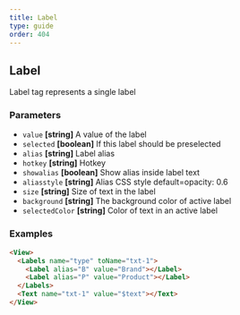 ```yaml
---
title: Label
type: guide
order: 404
---
```


## Label

Label tag represents a single label

### Parameters

-   `value` **[string]** A value of the label
-   `selected` **[boolean]** If this label should be preselected
-   `alias` **[string]** Label alias
-   `hotkey` **[string]** Hotkey
-   `showalias` **[boolean]** Show alias inside label text
-   `aliasstyle` **[string]** Alias CSS style default=opacity: 0.6
-   `size` **[string]** Size of text in the label
-   `background` **[string]** The background color of active label
-   `selectedColor` **[string]** Color of text in an active label

### Examples

```html
<View>
  <Labels name="type" toName="txt-1">
    <Label alias="B" value="Brand"></Label>
    <Label alias="P" value="Product"></Label>
  </Labels>
  <Text name="txt-1" value="$text"></Text>
</View>
```
